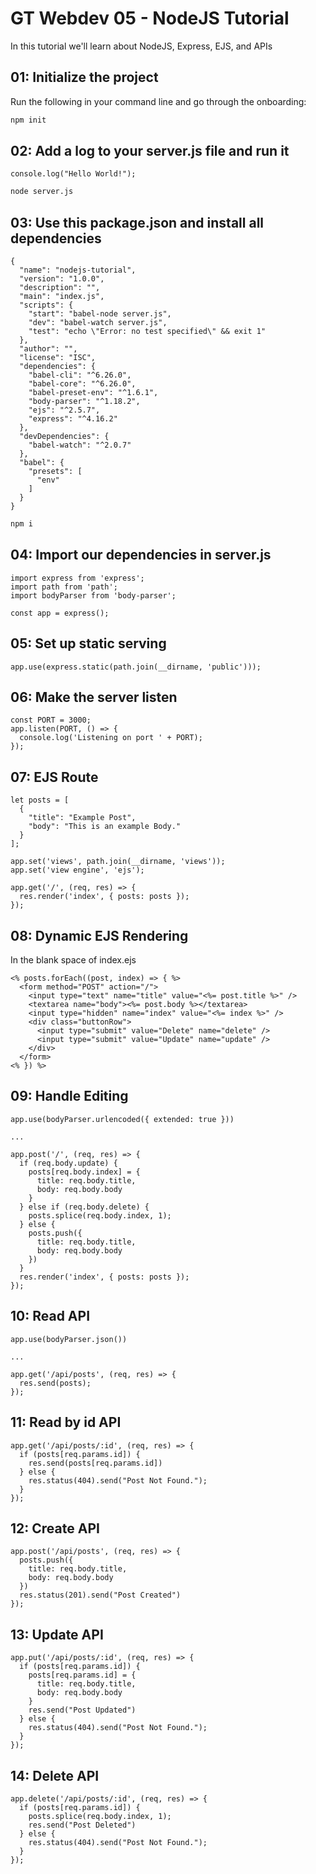 # GT Webdev 05 - NodeJS Tutorial

In this tutorial we'll learn about NodeJS, Express, EJS, and APIs

## 01: Initialize the project
Run the following in your command line and go through the onboarding:
```bash
npm init
```

## 02: Add a log to your server.js file and run it
```
console.log("Hello World!");
```
```bash
node server.js
```

## 03: Use this package.json and install all dependencies
```
{
  "name": "nodejs-tutorial",
  "version": "1.0.0",
  "description": "",
  "main": "index.js",
  "scripts": {
    "start": "babel-node server.js",
    "dev": "babel-watch server.js",
    "test": "echo \"Error: no test specified\" && exit 1"
  },
  "author": "",
  "license": "ISC",
  "dependencies": {
    "babel-cli": "^6.26.0",
    "babel-core": "^6.26.0",
    "babel-preset-env": "^1.6.1",
    "body-parser": "^1.18.2",
    "ejs": "^2.5.7",
    "express": "^4.16.2"
  },
  "devDependencies": {
    "babel-watch": "^2.0.7"
  },
  "babel": {
    "presets": [
      "env"
    ]
  }
}

```
```bash
npm i
```

## 04: Import our dependencies in server.js
```
import express from 'express';
import path from 'path';
import bodyParser from 'body-parser';

const app = express();
```

## 05: Set up static serving
```
app.use(express.static(path.join(__dirname, 'public')));
```

## 06: Make the server listen
```
const PORT = 3000;
app.listen(PORT, () => {
  console.log('Listening on port ' + PORT);
});
```

## 07: EJS Route
```
let posts = [
  {
    "title": "Example Post",
    "body": "This is an example Body."
  }
];

app.set('views', path.join(__dirname, 'views'));
app.set('view engine', 'ejs');

app.get('/', (req, res) => {
  res.render('index', { posts: posts });
});
```

## 08: Dynamic EJS Rendering
In the blank space of index.ejs
```
<% posts.forEach((post, index) => { %>
  <form method="POST" action="/">
    <input type="text" name="title" value="<%= post.title %>" />
    <textarea name="body"><%= post.body %></textarea>
    <input type="hidden" name="index" value="<%= index %>" />
    <div class="buttonRow">
      <input type="submit" value="Delete" name="delete" />
      <input type="submit" value="Update" name="update" />
    </div>
  </form>
<% }) %>
```

## 09: Handle Editing
```
app.use(bodyParser.urlencoded({ extended: true }))

...

app.post('/', (req, res) => {
  if (req.body.update) {
    posts[req.body.index] = {
      title: req.body.title,
      body: req.body.body
    }
  } else if (req.body.delete) {
    posts.splice(req.body.index, 1);
  } else {
    posts.push({
      title: req.body.title,
      body: req.body.body
    })
  }
  res.render('index', { posts: posts });
});
```

## 10: Read API
```
app.use(bodyParser.json())

...

app.get('/api/posts', (req, res) => {
  res.send(posts);
});
```

## 11: Read by id API
```
app.get('/api/posts/:id', (req, res) => {
  if (posts[req.params.id]) {
    res.send(posts[req.params.id])
  } else {
    res.status(404).send("Post Not Found.");
  }
});
```

## 12: Create API
```
app.post('/api/posts', (req, res) => {
  posts.push({
    title: req.body.title,
    body: req.body.body
  })
  res.status(201).send("Post Created")
});
```

## 13: Update API
```
app.put('/api/posts/:id', (req, res) => {
  if (posts[req.params.id]) {
    posts[req.params.id] = {
      title: req.body.title,
      body: req.body.body
    }
    res.send("Post Updated")
  } else {
    res.status(404).send("Post Not Found.");
  }
});
```

## 14: Delete API
```
app.delete('/api/posts/:id', (req, res) => {
  if (posts[req.params.id]) {
    posts.splice(req.body.index, 1);
    res.send("Post Deleted")
  } else {
    res.status(404).send("Post Not Found.");
  }
});
```
